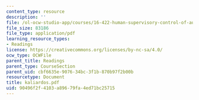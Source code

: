 ```yaml
---
content_type: resource
description: ''
file: /ol-ocw-studio-app/courses/16-422-human-supervisory-control-of-automated-systems-spring-2004/90496f2f4103a89679fa4ed71bc25715_kaliardos.pdf
file_size: 83186
file_type: application/pdf
learning_resource_types:
- Readings
license: https://creativecommons.org/licenses/by-nc-sa/4.0/
ocw_type: OCWFile
parent_title: Readings
parent_type: CourseSection
parent_uid: cbf6635e-9076-34bc-3f1b-870b97f2b00b
resourcetype: Document
title: kaliardos.pdf
uid: 90496f2f-4103-a896-79fa-4ed71bc25715
---
```

